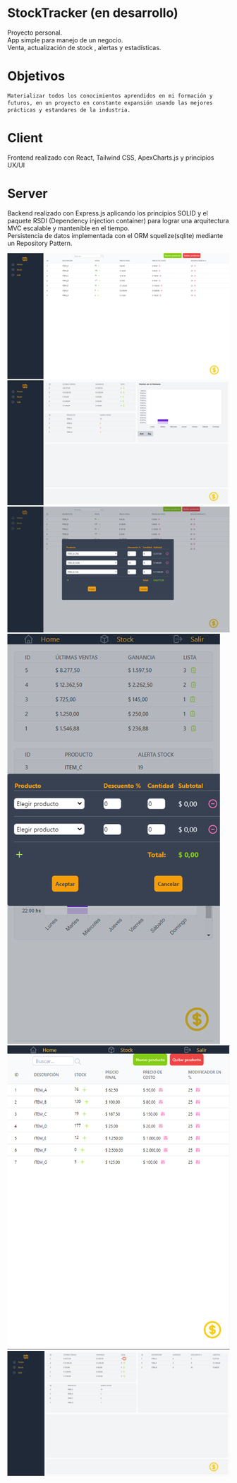 # StockTracker (en desarrollo)
  Proyecto personal.   
  App simple para manejo de un negocio.  
  Venta, actualización de stock , alertas y estadísticas. 
  # Objetivos
    Materializar todos los conocimientos aprendidos en mi formación y futuros, en un proyecto en constante expansión usando las mejores prácticas y estandares de la industria.
 # Client
   Frontend realizado con React, Tailwind CSS, ApexCharts.js y principios UX/UI
   
 # Server 
   Backend realizado con Express.js aplicando los principios SOLID y el paquete RSDI (Dependency injection container) para lograr una arquitectura MVC escalable y mantenible en el tiempo.   
   Persistencia de datos implementada con el ORM squelize(sqlite) mediante un Repository Pattern. 
   
  ![stockpage](img/Stockpage.png)
  ![dashboard](img/home-dashboard.png)
  ![saleform](img/Saleform1.png)
  ![saleform_mobile](img/Saleform_mobile.png) 
  ![stockpage_mobile](img/Stockpage_mobile.png)
  ![dashboard_itemlist](img/home-dashboard2.png)
  
